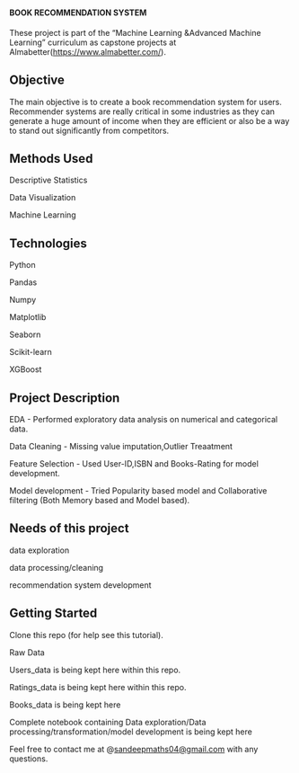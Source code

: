 # 
#### BOOK RECOMMENDATION SYSTEM

These project is part of the “Machine Learning &Advanced Machine Learning” curriculum as capstone projects at Almabetter(https://www.almabetter.com/).

## Objective
The main objective is to create a book recommendation system for users. Recommender systems are really critical in some industries as they can generate a huge amount of income when they are efficient or also be a way to stand out significantly from competitors.
## Methods Used
 Descriptive Statistics

 Data Visualization

 Machine Learning
## Technologies
 Python

 Pandas

 Numpy

 Matplotlib

 Seaborn

 Scikit-learn
 
 XGBoost
## Project Description
EDA - Performed exploratory data analysis on numerical and categorical data.

Data Cleaning - Missing value imputation,Outlier Treaatment

Feature Selection - Used User-ID,ISBN and Books-Rating for model development.

Model development - Tried Popularity based model and Collaborative filtering (Both Memory based and Model based).




## Needs of this project
data exploration

data processing/cleaning

recommendation system development
## Getting Started
Clone this repo (for help see this tutorial).

Raw Data

Users_data is being kept here within this repo.

Ratings_data is being kept here within this repo.

Books_data is being kept here

Complete notebook containing Data exploration/Data processing/transformation/model development is being kept here

Feel free to contact me at @sandeepmaths04@gmail.com with any questions.
